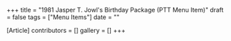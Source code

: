 +++
title = "1981 Jasper T. Jowl's Birthday Package (PTT Menu Item)"
draft = false
tags = ["Menu Items"]
date = ""

[Article]
contributors = []
gallery = []
+++